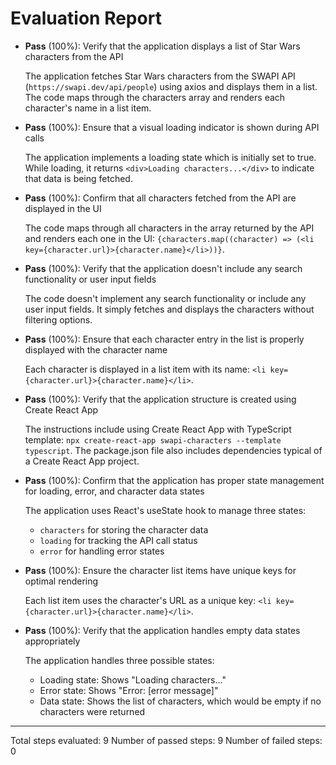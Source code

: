# Evaluation Report

- **Pass** (100%): Verify that the application displays a list of Star Wars characters from the API
  
  The application fetches Star Wars characters from the SWAPI API (`https://swapi.dev/api/people`) using axios and displays them in a list. The code maps through the characters array and renders each character's name in a list item.

- **Pass** (100%): Ensure that a visual loading indicator is shown during API calls
  
  The application implements a loading state which is initially set to true. While loading, it returns `<div>Loading characters...</div>` to indicate that data is being fetched.

- **Pass** (100%): Confirm that all characters fetched from the API are displayed in the UI
  
  The code maps through all characters in the array returned by the API and renders each one in the UI: `{characters.map((character) => (<li key={character.url}>{character.name}</li>))}`.

- **Pass** (100%): Verify that the application doesn't include any search functionality or user input fields
  
  The code doesn't implement any search functionality or include any user input fields. It simply fetches and displays the characters without filtering options.

- **Pass** (100%): Ensure that each character entry in the list is properly displayed with the character name
  
  Each character is displayed in a list item with its name: `<li key={character.url}>{character.name}</li>`.

- **Pass** (100%): Verify that the application structure is created using Create React App
  
  The instructions include using Create React App with TypeScript template: `npx create-react-app swapi-characters --template typescript`. The package.json file also includes dependencies typical of a Create React App project.

- **Pass** (100%): Confirm that the application has proper state management for loading, error, and character data states
  
  The application uses React's useState hook to manage three states:
  - `characters` for storing the character data
  - `loading` for tracking the API call status
  - `error` for handling error states

- **Pass** (100%): Ensure the character list items have unique keys for optimal rendering
  
  Each list item uses the character's URL as a unique key: `<li key={character.url}>{character.name}</li>`.

- **Pass** (100%): Verify that the application handles empty data states appropriately
  
  The application handles three possible states:
  - Loading state: Shows "Loading characters..."
  - Error state: Shows "Error: [error message]"
  - Data state: Shows the list of characters, which would be empty if no characters were returned

---

Total steps evaluated: 9
Number of passed steps: 9
Number of failed steps: 0